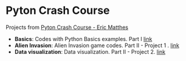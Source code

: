 # Pyton Crash Course

Projects from [Pyton Crash Course - Eric Matthes](https://nostarch.com/python-crash-course-3rd-edition)

- __Basics__: Codes with Python Basics examples. Part I [link](./basics/)
- __Alien Invasion__: Alien Invasion game codes. Part II - Project 1 . [link](./alien_invasion/)
- __Data visualization__: Data visualization. Part II - Project 2. [link](./data_visualization/)